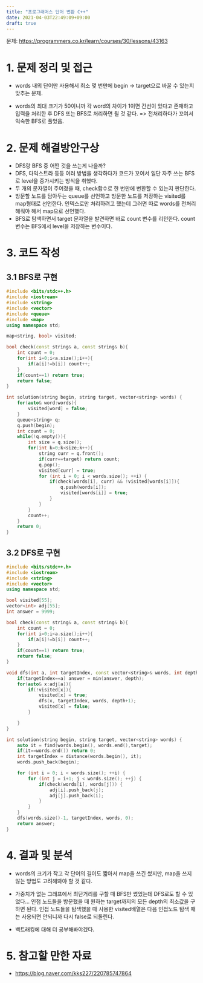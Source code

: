 ```yaml
---
title: "프로그래머스 단어 변환 C++"
date: 2021-04-03T22:49:09+09:00
draft: true
---
```


문제: https://programmers.co.kr/learn/courses/30/lessons/43163

# 1. 문제 정리 및 접근

- words 내의 단어만 사용해서 최소 몇 번만에 begin -> target으로 바꿀 수 있는지 맞추는 문제.

- words의 최대 크기가 50이니까 각 word의 차이가 1이면 간선이 있다고 존재하고 입력을 처리한 후 DFS 또는 BFS로 처리하면 될 것 같다. => 전처리하다가 꼬여서 익숙한 BFS로 풀었음.

  

# 2. 문제 해결방안구상

- DFS랑 BFS 중 어떤 것을 쓰는게 나을까?
- DFS, 다익스트라 등등 여러 방법을 생각하다가 코드가 꼬여서 일단 자주 쓰는 BFS로 level을 증가시키는 방식을 취했다.
- 두 개의 문자열이 주어졌을 때, check함수로 한 번만에 변환할 수 있는지 판단한다.
- 방문할 노드를 담아두는 queue를 선언하고 방문한 노드를 저장하는 visited를 map형태로 선언한다. 인덱스로만 처리하려고 했는데 그러면 따로 words를 전처리해줘야 해서 map으로 선언했다.
- BFS로 탐색하면서 target 문자열을 발견하면 바로 count 변수를 리턴한다. count 변수는 BFS에서 level을 저장하는 변수이다.

# 3. 코드 작성

## 3.1 BFS로 구현

```c++
#include <bits/stdc++.h>
#include <iostream>
#include <string>
#include <vector>
#include <queue>
#include <map>
using namespace std;

map<string, bool> visited;

bool check(const string& a, const string& b){
    int count = 0;
    for(int i=0;i<a.size();i++){
        if(a[i]!=b[i]) count++;
    }
    if(count==1) return true;
    return false;
}

int solution(string begin, string target, vector<string> words) {
    for(auto& word:words){
        visited[word] = false;
    }
    queue<string> q;
    q.push(begin);
    int count = 0;
    while(!q.empty()){
        int size = q.size();
        for(int k=0;k<size;k++){
            string curr = q.front();
            if(curr==target) return count;
            q.pop();
            visited[curr] = true;
            for (int i = 0; i < words.size(); ++i) {
                if(check(words[i], curr) && !visited[words[i]]){
                    q.push(words[i]);
                    visited[words[i]] = true;
                }
            }
        }
        count++;
    }
    return 0;
}
```

## 3.2 DFS로 구현

```c++
#include <bits/stdc++.h>
#include <iostream>
#include <string>
#include <vector>
using namespace std;

bool visited[55];
vector<int> adj[55];
int answer = 9999;

bool check(const string& a, const string& b){
    int count = 0;
    for(int i=0;i<a.size();i++){
        if(a[i]!=b[i]) count++;
    }
    if(count==1) return true;
    return false;
}

void dfs(int a, int targetIndex, const vector<string>& words, int depth){
    if(targetIndex==a) answer = min(answer, depth);
    for(auto& x:adj[a]){
        if(!visited[x]){
            visited[x] = true;
            dfs(x, targetIndex, words, depth+1);
            visited[x] = false;
        }

    }
}

int solution(string begin, string target, vector<string> words) {
    auto it = find(words.begin(), words.end(),target);
    if(it==words.end()) return 0;
    int targetIndex = distance(words.begin(), it);
    words.push_back(begin);

    for (int i = 0; i < words.size(); ++i) {
        for (int j = i+1; j < words.size(); ++j) {
            if(check(words[i], words[j])) {
                adj[i].push_back(j);
                adj[j].push_back(i);
            }
        }
    }
    dfs(words.size()-1, targetIndex, words, 0);
    return answer;
}
```



# 4. 결과 및 분석

- words의 크기가 작고 각 단어의 길이도 짧아서 map을 쓰긴 썼지만, map을 쓰지 않는 방법도 고려해봐야 할 것 같다.

- 가중치가 없는 그래프에서 최단거리를 구할 때 BFS만 썼었는데 DFS로도 할 수 있었다... 인접 노드들을 방문했을 때 원하는 target까지의 모든 depth의 최소값을 구하면 된다. 인접 노드들을 탐색했을 때 사용한 visited배열은 다음 인접노드 탐색 때는 사용되면 안되니까 다시 false로 되돌린다.

- 백트래킹에 대해 더 공부해봐야겠다.

  


# 5. 참고할 만한 자료

- https://blog.naver.com/kks227/220785747864